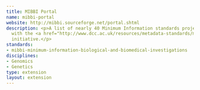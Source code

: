 ```yaml
---
title: MIBBI Portal
name: mibbi-portal
website: http://mibbi.sourceforge.net/portal.shtml
description: <p>A list of nearly 40 Minimum Information standards projects registered
  with the <a href="http://www.dcc.ac.uk/resources/metadata-standards/mibbi-minimum-information-biological-and-biomedical-investigations">MIBBI</a>
  initiative.</p>
standards:
- mibbi-minimum-information-biological-and-biomedical-investigations
disciplines:
- Genomics
- Genetics
type: extension
layout: extension
---
```


